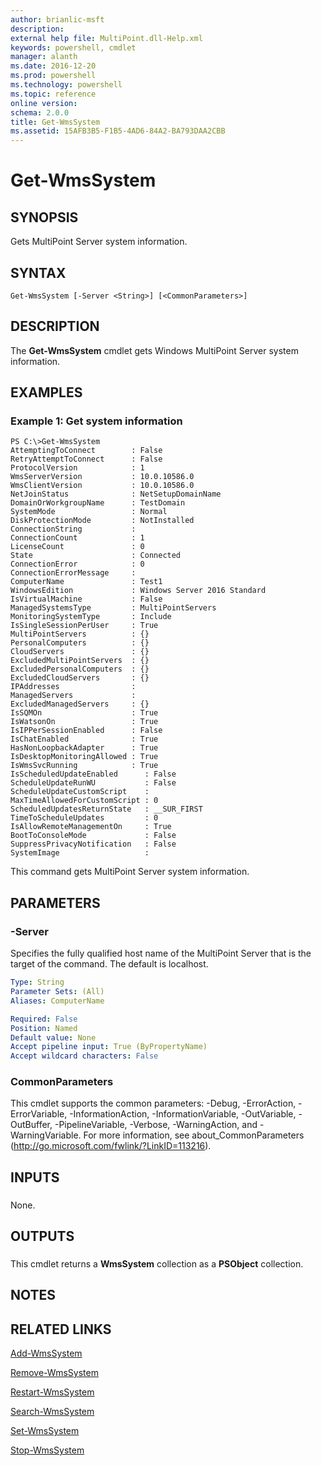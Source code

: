 ```yaml
---
author: brianlic-msft
description: 
external help file: MultiPoint.dll-Help.xml
keywords: powershell, cmdlet
manager: alanth
ms.date: 2016-12-20
ms.prod: powershell
ms.technology: powershell
ms.topic: reference
online version: 
schema: 2.0.0
title: Get-WmsSystem
ms.assetid: 15AFB3B5-F1B5-4AD6-84A2-BA793DAA2CBB
---
```


# Get-WmsSystem

## SYNOPSIS
Gets MultiPoint Server system information.

## SYNTAX

```
Get-WmsSystem [-Server <String>] [<CommonParameters>]
```

## DESCRIPTION
The **Get-WmsSystem** cmdlet gets Windows MultiPoint Server system information.

## EXAMPLES

### Example 1: Get system information
```
PS C:\>Get-WmsSystem
AttemptingToConnect        : False
RetryAttemptToConnect      : False
ProtocolVersion            : 1
WmsServerVersion           : 10.0.10586.0
WmsClientVersion           : 10.0.10586.0
NetJoinStatus              : NetSetupDomainName
DomainOrWorkgroupName      : TestDomain
SystemMode                 : Normal
DiskProtectionMode         : NotInstalled
ConnectionString           : 
ConnectionCount            : 1
LicenseCount               : 0
State                      : Connected
ConnectionError            : 0
ConnectionErrorMessage     :
ComputerName               : Test1
WindowsEdition             : Windows Server 2016 Standard
IsVirtualMachine           : False
ManagedSystemsType         : MultiPointServers
MonitoringSystemType       : Include
IsSingleSessionPerUser     : True
MultiPointServers          : {}
PersonalComputers          : {}
CloudServers               : {}
ExcludedMultiPointServers  : {}
ExcludedPersonalComputers  : {}
ExcludedCloudServers       : {}
IPAddresses                : 
ManagedServers             : 
ExcludedManagedServers     : {}
IsSQMOn                    : True
IsWatsonOn                 : True
IsIPPerSessionEnabled      : False
IsChatEnabled              : True
HasNonLoopbackAdapter      : True
IsDesktopMonitoringAllowed : True
IsWmsSvcRunning            : True
IsScheduledUpdateEnabled      : False
ScheduleUpdateRunWU           : False
ScheduleUpdateCustomScript    : 
MaxTimeAllowedForCustomScript : 0
ScheduledUpdatesReturnState   : __SUR_FIRST
TimeToScheduleUpdates         : 0
IsAllowRemoteManagementOn     : True
BootToConsoleMode             : False
SuppressPrivacyNotification   : False
SystemImage                   :
```

This command gets MultiPoint Server system information.

## PARAMETERS

### -Server
Specifies the fully qualified host name of the MultiPoint Server that is the target of the command.
The default is localhost.

```yaml
Type: String
Parameter Sets: (All)
Aliases: ComputerName

Required: False
Position: Named
Default value: None
Accept pipeline input: True (ByPropertyName)
Accept wildcard characters: False
```

### CommonParameters
This cmdlet supports the common parameters: -Debug, -ErrorAction, -ErrorVariable, -InformationAction, -InformationVariable, -OutVariable, -OutBuffer, -PipelineVariable, -Verbose, -WarningAction, and -WarningVariable. For more information, see about_CommonParameters (http://go.microsoft.com/fwlink/?LinkID=113216).

## INPUTS

###  
None.

## OUTPUTS

###  
This cmdlet returns a **WmsSystem** collection as a **PSObject** collection.

## NOTES

## RELATED LINKS

[Add-WmsSystem](./Add-WmsSystem.md)

[Remove-WmsSystem](./Remove-WmsSystem.md)

[Restart-WmsSystem](./Restart-WmsSystem.md)

[Search-WmsSystem](./Search-WmsSystem.md)

[Set-WmsSystem](./Set-WmsSystem.md)

[Stop-WmsSystem](./Stop-WmsSystem.md)

